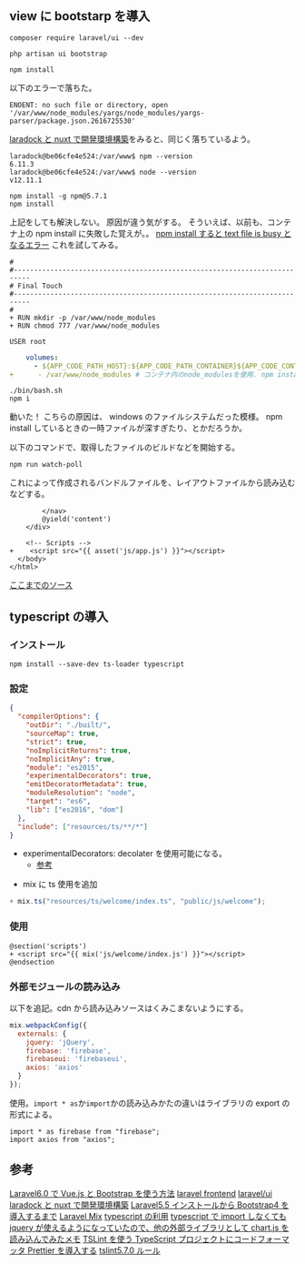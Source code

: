 ## view に bootstarp を導入

```
composer require laravel/ui --dev
```

```
php artisan ui bootstrap
```

```
npm install
```

以下のエラーで落ちた。

```
ENOENT: no such file or directory, open '/var/www/node_modules/yargs/node_modules/yargs-parser/package.json.2616725530'
```

[laradock と nuxt で開発環境構築](https://qiita.com/aoarashi/items/535feeca48d15516d450)をみると、同じく落ちているよう。

```
laradock@be06cfe4e524:/var/www$ npm --version
6.11.3
laradock@be06cfe4e524:/var/www$ node --version
v12.11.1
```

```
npm install -g npm@5.7.1
npm install
```

上記をしても解決しない。
原因が違う気がする。
そういえば、以前も、コンテナ上の npm install に失敗した覚えが。。
[npm install すると text file is busy となるエラー](https://qiita.com/hibohiboo/items/cbcff1faa9935671bc5a)
これを試してみる。

```diff:laravel_docker/laradock/workspace/Dockerfile
#
#--------------------------------------------------------------------------
# Final Touch
#--------------------------------------------------------------------------
#
+ RUN mkdir -p /var/www/node_modules
+ RUN chmod 777 /var/www/node_modules

USER root
```

```diff:laravel_docker/laradock/docker-compose.yml
    volumes:
      - ${APP_CODE_PATH_HOST}:${APP_CODE_PATH_CONTAINER}${APP_CODE_CONTAINER_FLAG}
+      - /var/www/node_modules # コンテナ内のnode_modulesを使用. npm install でエラーとなるため。
```

```
./bin/bash.sh
npm i
```

動いた！ こちらの原因は、 windows のファイルシステムだった模様。
npm install しているときの一時ファイルが深すぎたり、とかだろうか。

以下のコマンドで、取得したファイルのビルドなどを開始する。

```
npm run watch-poll
```

これによって作成されるバンドルファイルを、レイアウトファイルから読み込むなどする。

```diff:larabel_docker/whitemap/resources/views/layouts/app.blade.php
        </nav>
        @yield('content')
    </div>

    <!-- Scripts -->
+    <script src="{{ asset('js/app.js') }}"></script>
  </body>
</html>

```

[ここまでのソース](https://github.com/hibohiboo/whitemap/tree/587ffa617f70f62079c7e67191cc9fcba2e07870/laravel_docker)

## typescript の導入

### インストール

```
npm install --save-dev ts-loader typescript
```

### 設定

```json
{
  "compilerOptions": {
    "outDir": "./built/",
    "sourceMap": true,
    "strict": true,
    "noImplicitReturns": true,
    "noImplicitAny": true,
    "module": "es2015",
    "experimentalDecorators": true,
    "emitDecoratorMetadata": true,
    "moduleResolution": "node",
    "target": "es6",
    "lib": ["es2016", "dom"]
  },
  "include": ["resources/ts/**/*"]
}
```

- experimentalDecorators: decolater を使用可能になる。
  - [参考](http://js.studio-kingdom.com/typescript/handbook/decorators)

* mix に ts 使用を追加

```diff:webpack.mix.js
+ mix.ts("resources/ts/welcome/index.ts", "public/js/welcome");
```

### 使用

```diff:resources/view/welcome.blade.php
@section('scripts')
+ <script src="{{ mix('js/welcome/index.js') }}"></script>
@endsection
```

### 外部モジュールの読み込み

以下を追記。cdn から読み込みソースはくみこまないようにする。

```js:webpack.mix.js
mix.webpackConfig({
  externals: {
    jquery: 'jQuery',
    firebase: 'firebase',
    firebaseui: 'firebaseui',
    axios: 'axios'
  }
});
```

使用。`import * as`か`import`かの読み込みかたの違いはライブラリの export の形式による。

```
import * as firebase from "firebase";
import axios from "axios";
```

## 参考

[Laravel6.0 で Vue.js と Bootstrap を使う方法](https://www.webopixel.net/php/1554.html)
[laravel frontend](https://laravel.com/docs/6.x/frontend)
[laravel/ui](https://github.com/laravel/ui)
[laradock と nuxt で開発環境構築](https://qiita.com/aoarashi/items/535feeca48d15516d450)
[Laravel5.5 インストールから Bootstrap4 を導入するまで](https://qiita.com/hondy12345/items/fef482c347b883acff84)
[Laravel Mix](https://readouble.com/laravel/6.0/ja/mix.html)
[typescript の利用](https://bsblog.casareal.co.jp/archives/1993)
[typescript で import しなくても jquery が使えるようになっていたので、他の外部ライブラリとして chart.js を読み込んでみたメモ](https://qiita.com/hibohiboo/items/400a4206bbceb56e45e5)
[TSLint を使う TypeScript プロジェクトにコードフォーマッタ Prettier を導入する](https://qiita.com/akisx/items/4b90106c7faca4965852)
[tslint5.7.0 ルール](http://neos21.hatenablog.com/entry/2017/10/25/080000)
